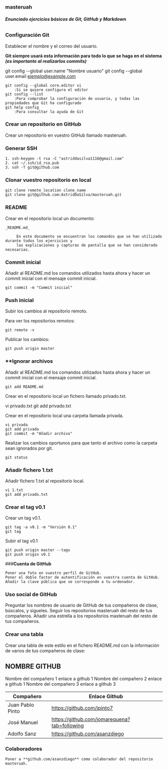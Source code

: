 ### masteruah

###### **Enunciado ejercicios básicos de Git, GitHub y Markdown**
### **Configuración Git**

Establecer el nombre y el correo del usuario. 

**Git siempre usará esta información para todo lo que se haga en el sistema _(es importante al realizarlos commits)_**
 
git config --global user.name "Nombre usuario"
git config --global user.email ejemplo@example.com
	
	git config --global core.editor vi
		:Si se quiere configura el editor
	git config --list
		:Para comprobar la configuración de usuario, y todas las propiedades que Git ha configurado
	git help config
		:Para consultar la ayuda de Git		
		
### **Crear un repositorio en GitHub**

Crear un repositorio en vuestro GitHub llamado masteruah.

	
### **Generar SSH**

	1. ssh-keygen -t rsa -C "astriddasilva1116@gmail.com"
	2. cat ~/.ssh/id_rsa.pub
	3. ssh -T git@github.com
	
### **Clonar vuestro repositorio en local**
		
	git clone remote_location clone_name
	git clone git@github.com:AstridDaSilva/masteruah.git

		
### **README**

Crear en el repositorio local un documento:

	_README.md_
		
		 En este documento se encuentran los comandos que se han utilizado durante todos los ejercicios y 
		 las explicaciones y capturas de pantalla que se han considerado necesarias.


### **Commit inicial**

Añadir al README.md los comandos utilizados hasta ahora y hacer un commit inicial  con el mensaje commit inicial.
	
	git commit -m "Commit inicial"

### **Push inicial**
	
Subir los cambios al repositorio remoto.
		
Para ver los repositorios remotos:
		
	git remote -v 
			
Publicar los cambios:
			
	git push origin master

### **Ignorar archivos

Añadir al README.md los comandos utilizados hasta ahora y hacer un commit inicial  con el mensaje commit inicial.
		
	git add README.md
			
Crear en el repositorio local un fichero llamado privado.txt.
		
vi privado.txt
git add privado.txt
			
Crear en el repositorio local una carpeta llamada privada.
		
	vi privada
	git add privada
	git commit -m "Añadir archivo"
	
Realizar los cambios oportunos para que tanto el archivo como la carpeta sean ignorados por git.
		
	git status

### **Añadir fichero 1.txt**

Añadir fichero 1.txt al repositorio local.
			
	vi 1.txt
	git add privado.txt
		
### **Crear el tag v0.1**

Crear un tag v0.1.
	
	git tag -a v0.1 -m "Versión 0.1"
	git tag

Subir el tag v0.1

	git push origin master --tags
	git push origin v0.1

###**Cuenta de GitHub**

	Poner una foto en vuestro perfil de GitHub.
	Poner el doble factor de autentificación en vuestra cuenta de GitHub.
	Añadir la clave pública que se corresponde a tu ordenador.
	
		
### **Uso social de GitHub**

Preguntar los nombres de usuario de GitHub de tus compañeros de clase, búscalos, y  sigueles.
Seguir los repositorios masteruah del resto de tus compañeros.
Añadir una estrella a los repositorios masteruah del resto de tus compañeros.

### **Crear una tabla**

Crear una tabla de este estilo en el fichero README.md con la información de varios de tus compañeros de clase:

## **NOMBRE GITHUB**

Nombre del compañero 1 enlace a github 1
Nombre del compañero 2 enlace a github 1
Nombre del compañero 3 enlace a github 3

|     Compañero     |                Enlace Github                   |
| ----------------  | ---------------------------------------------- |
|  Juan Pablo Pinto |<https://github.com/jpinto7>                    | 
|    José Manuel    |<https://github.com/jomarequena?tab=following>  |
|    Adolfo Sanz    |<https://github.com/asanzdiego>                 |


### **Colaboradores**

	Poner a **github.com/asanzdiego** como colaborador del repositorio masteruah.

